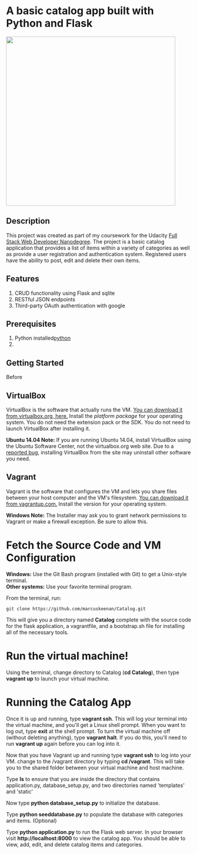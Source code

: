 <p align="center">
  <h1>A basic catalog app built with Python and Flask</h1>
  <img src="static/CatalogDemo.gif" width="460"/>
</p>


## Description
This project was created as part of my coursework for the Udacity [Full Stack Web Developer Nanodegree](https://www.udacity.com/course/full-stack-web-developer-nanodegree--nd004). The project is a basic catalog application that provides a list of items within a variety of categories as well as provide a user registration and authentication system. Registered users have the ability to post, edit and delete their own items.

## Features
1. CRUD functionality using Flask and sqlite
2. RESTful JSON endpoints
3. Third-party OAuth authentication with google

## Prerequisites
1. Python installed[python](https://www.python.org/downloads/)
2. 




## Getting Started
Before




## VirtualBox

VirtualBox is the software that actually runs the VM. [You can download it from virtualbox.org, here.](https://www.virtualbox.org/wiki/Downloads)  Install the *platform package* for your operating system.  You do not need the extension pack or the SDK. You do not need to launch VirtualBox after installing it.

**Ubuntu 14.04 Note:** If you are running Ubuntu 14.04, install VirtualBox using the Ubuntu Software Center, not the virtualbox.org web site. Due to a [reported bug](http://ubuntuforums.org/showthread.php?t=2227131), installing VirtualBox from the site may uninstall other software you need.

## Vagrant

Vagrant is the software that configures the VM and lets you share files between your host computer and the VM's filesystem.  [You can download it from vagrantup.com.](https://www.vagrantup.com/downloads) Install the version for your operating system.

**Windows Note:** The Installer may ask you to grant network permissions to Vagrant or make a firewall exception. Be sure to allow this.

# Fetch the Source Code and VM Configuration

**Windows:** Use the Git Bash program (installed with Git) to get a Unix-style terminal.  
**Other systems:** Use your favorite terminal program.

From the terminal, run:

    git clone https://github.com/marcuskeenan/Catalog.git

This will give you a directory named **Catalog** complete with the source code for the flask application, a vagrantfile, and a bootstrap.sh file for installing all of the necessary tools. 

# Run the virtual machine!

Using the terminal, change directory to Catalog (**cd Catalog**), then type **vagrant up** to launch your virtual machine.


# Running the Catalog App
Once it is up and running, type **vagrant ssh**. This will log your terminal into the virtual machine, and you'll get a Linux shell prompt. When you want to log out, type **exit** at the shell prompt.  To turn the virtual machine off (without deleting anything), type **vagrant halt**. If you do this, you'll need to run **vagrant up** again before you can log into it.


Now that you have Vagrant up and running type **vagrant ssh** to log into your VM.  change to the /vagrant directory by typing **cd /vagrant**. This will take you to the shared folder between your virtual machine and host machine.

Type **ls** to ensure that you are inside the directory that contains application.py, database_setup.py, and two directories named 'templates' and 'static'

Now type **python database_setup.py** to initialize the database.

Type **python seeddatabase.py** to populate the database with categories and items. (Optional)

Type **python application.py** to run the Flask web server. In your browser visit **http://localhost:8000** to view the catalog app.  You should be able to view, add, edit, and delete catalog items and categories.
